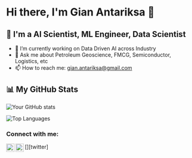# Hi there, I'm Gian Antariksa 👋

## 🌱 I'm a AI Scientist, ML Engineer, Data Scientist

- 🔭 I’m currently working on Data Driven AI across Industry
- 💬 Ask me about Petroleum Geoscience, FMCG, Semiconductor, Logistics, etc
- 📫 How to reach me: gian.antariksa@gmail.com


## 📊 My GitHub Stats

![Your GitHub stats](https://github-readme-stats.vercel.app/api?username=giantrksa&show_icons=true&theme=radical)

![Top Languages](https://github-readme-stats.vercel.app/api/top-langs/?username=giantrksa&layout=compact&theme=radical)

### Connect with me:

[<img align="left" alt="LinkedIn" width="22px" src="https://cdn.jsdelivr.net/npm/simple-icons@v3/icons/linkedin.svg" />][linkedin]
[<img align="left" alt="Twitter" width="22px" src="https://cdn.jsdelivr.net/npm/simple-icons@v3/icons/twitter.svg" />][twitter]

[linkedin]: https://www.linkedin.com/in/antrks/
